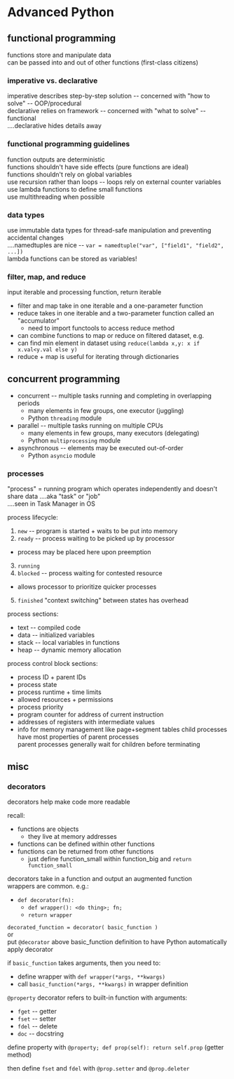 # Advanced Python

## functional programming

functions store and manipulate data  
can be passed into and out of other functions (first-class citizens)  

### imperative vs. declarative
imperative describes step-by-step solution  --  concerned with "how to solve"  --  OOP/procedural  
declarative relies on framework  --  concerned with "what to solve"  --  functional  
....declarative hides details away  

### functional programming guidelines
function outputs are deterministic  
functions shouldn't have side effects (pure functions are ideal)  
functions shouldn't rely on global variables  
use recursion rather than loops -- loops rely on external counter variables  
use lambda functions to define small functions  
use multithreading when possible  

### data types
use immutable data types for thread-safe manipulation and preventing accidental changes  
....namedtuples are nice  --  `var = namedtuple("var", ["field1", "field2", ...])`  
lambda functions can be stored as variables!  

### filter, map, and reduce
input iterable and processing function, return iterable  
* filter and map take in one iterable and a one-parameter function  
* reduce takes in one iterable and a two-parameter function called an "accumulator"  
  * need to import functools to access reduce method  
* can combine functions to map or reduce on filtered dataset, e.g.  
* can find min element in dataset using `reduce(lambda x,y: x if x.val<y.val else y)`  
* reduce + map is useful for iterating through dictionaries

## concurrent programming

* concurrent -- multiple tasks running and completing in overlapping periods
  * many elements in few groups, one executor (juggling)  
  * Python `threading` module
* parallel -- multiple tasks running on multiple CPUs
  * many elements in few groups, many executors (delegating)
  * Python `multiprocessing` module
* asynchronous -- elements may be executed out-of-order 
  * Python `asyncio` module

### processes
"process" = running program which operates independently and doesn't share data
....aka "task" or "job"  
....seen in Task Manager in OS

process lifecycle:  
1. `new` -- program is started + waits to be put into memory
2. `ready` -- process waiting to be picked up by processor
  * process may be placed here upon preemption
3. `running`
4. `blocked` -- process waiting for contested resource
  * allows processor to prioritize quicker processes
5. `finished`
"context switching" between states has overhead  

process sections:  
* text  -- compiled code
* data -- initialized variables
* stack -- local variables in functions
* heap -- dynamic memory allocation

process control block sections:
* process ID + parent IDs
* process state
* process runtime + time limits
* allowed resources + permissions
* process priority
* program counter for address of current instruction
* addresses of registers with intermediate values
* info for memory management like page+segment tables 
child processes have most properties of parent processes  
parent processes generally wait for children before terminating  

## misc

### decorators
decorators help make code more readable  

recall:  
* functions are objects
  * they live at memory addresses
* functions can be defined within other functions
* functions can be returned from other functions
  * just define function_small within function_big and `return function_small`

decorators take in a function and output an augmented function  
wrappers are common. e.g.:  
* `def decorator(fn):`
  * `def wrapper(): <do thing>; fn;`
  * `return wrapper`

`decorated_function = decorator( basic_function )`    
or  
put `@decorator` above basic_function definition to have Python automatically apply decorator  

if `basic_function` takes arguments, then you need to:  
* define wrapper with `def wrapper(*args, **kwargs)`
* call `basic_function(*args, **kwargs)` in wrapper definition

`@property` decorator refers to built-in function with arguments:  
* `fget`  --   getter
* `fset`  --   setter
* `fdel`  --   delete
* `doc`  --  docstring  

define property with `@property; def prop(self): return self.prop` (getter method)    

then define `fset` and `fdel` with `@prop.setter` and `@prop.deleter`  

